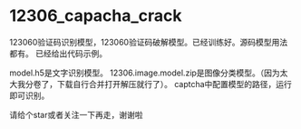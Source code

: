 # 12306_capacha_crack

123060验证码识别模型，123060验证码破解模型。已经训练好。源码模型用法都有。
已经给出代码示例。

model.h5是文字识别模型。
12306.image.model.zip是图像分类模型。（因为太大我分卷了，下载自行合并打开解压就行了）。
captcha中配置模型的路径，运行即可识别。


请给个star或者关注一下再走，谢谢啦
